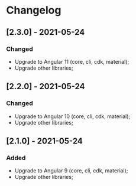 # Changelog

## [2.3.0] - 2021-05-24

### Changed

- Upgrade to Angular 11 (core, cli, cdk, material);
- Upgrade other libraries;

## [2.2.0] - 2021-05-24

### Changed

- Upgrade to Angular 10 (core, cli, cdk, material);
- Upgrade other libraries;

## [2.1.0] - 2021-05-24

### Added

- Upgrade to Angular 9 (core, cli, cdk, material);
- Upgrade other libraries;
